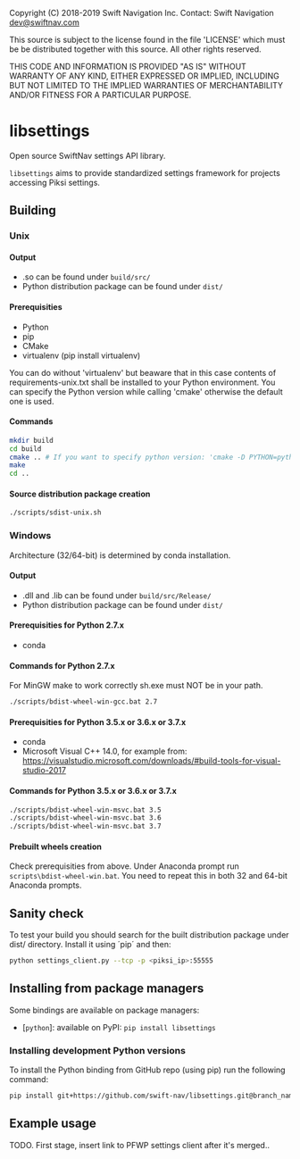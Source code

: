 Copyright (C) 2018-2019 Swift Navigation Inc.
Contact: Swift Navigation <dev@swiftnav.com>

This source is subject to the license found in the file 'LICENSE' which must
be be distributed together with this source. All other rights reserved.

THIS CODE AND INFORMATION IS PROVIDED "AS IS" WITHOUT WARRANTY OF ANY KIND,
EITHER EXPRESSED OR IMPLIED, INCLUDING BUT NOT LIMITED TO THE IMPLIED
WARRANTIES OF MERCHANTABILITY AND/OR FITNESS FOR A PARTICULAR PURPOSE.

# libsettings

Open source SwiftNav settings API library.

`libsettings` aims to provide standardized settings framework for projects accessing Piksi settings.

## Building

### Unix

#### Output

* .so can be found under `build/src/`
* Python distribution package can be found under `dist/`

#### Prerequisities

* Python
* pip
* CMake
* virtualenv (pip install virtualenv)

You can do without 'virtualenv' but beaware that in this case contents of
requirements-unix.txt shall be installed to your Python environment. You can
specify the Python version while calling 'cmake' otherwise the default one
is used.

#### Commands

``` sh
mkdir build
cd build
cmake .. # If you want to specify python version: 'cmake -D PYTHON=python3 ..'
make
cd ..
```

#### Source distribution package creation

``` sh
./scripts/sdist-unix.sh
```

### Windows

Architecture (32/64-bit) is determined by conda installation.

#### Output

* .dll and .lib can be found under `build/src/Release/`
* Python distribution package can be found under `dist/`

#### Prerequisities for Python 2.7.x

* conda

#### Commands for Python 2.7.x

For MinGW make to work correctly sh.exe must NOT be in your path.

``` sh
./scripts/bdist-wheel-win-gcc.bat 2.7
```

#### Prerequisities for Python 3.5.x or 3.6.x or 3.7.x

* conda
* Microsoft Visual C++ 14.0, for example from:
  https://visualstudio.microsoft.com/downloads/#build-tools-for-visual-studio-2017

#### Commands for Python 3.5.x or 3.6.x or 3.7.x

``` sh
./scripts/bdist-wheel-win-msvc.bat 3.5
./scripts/bdist-wheel-win-msvc.bat 3.6
./scripts/bdist-wheel-win-msvc.bat 3.7
```

#### Prebuilt wheels creation

Check prerequisities from above. Under Anaconda prompt run `scripts\bdist-wheel-win.bat`.
You need to repeat this in both 32 and 64-bit Anaconda prompts.

## Sanity check

To test your build you should search for the built distribution package under
dist/ directory. Install it using ´pip´ and then:

``` sh
python settings_client.py --tcp -p <piksi_ip>:55555
```

## Installing from package managers
Some bindings are available on package managers:

* [`python`]: available on PyPI: `pip install libsettings`

### Installing development Python versions

To install the Python binding from GitHub repo (using pip) run the following command:

```sh
pip install git+https://github.com/swift-nav/libsettings.git@branch_name#subdirectory=dist
```

## Example usage

TODO. First stage, insert link to PFWP settings client after it's merged..
